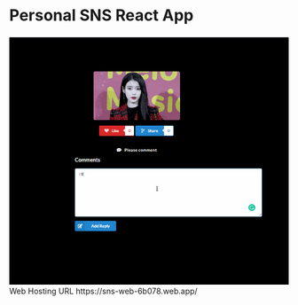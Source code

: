 # Personal SNS React App

<img src=walkthrough.gif title='Video Walkthrough' width='' alt='Video Walkthrough' />
Web Hosting URL https://sns-web-6b078.web.app/
